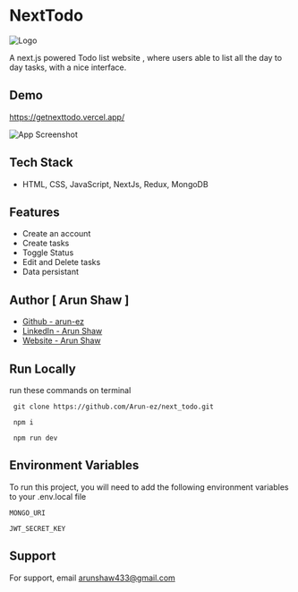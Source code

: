 
# NextTodo

![Logo](https://www.iconsdb.com/icons/preview/white/infinity-xl.png)

A next.js powered Todo list website , where users able to list all the day to day tasks, with a nice interface.


## Demo

https://getnexttodo.vercel.app/

![App Screenshot](https://arunshaw.vercel.app/static/media/nexttodo_4.7b7f4755dc70cbdfe96e.png)
## Tech Stack

- HTML, CSS, JavaScript, NextJs, Redux, MongoDB


## Features

- Create an account
- Create tasks
- Toggle Status
- Edit and Delete tasks
- Data persistant



## Author [ Arun Shaw ]
- [Github - arun-ez](https://github.com/Arun-ez)
- [LinkedIn - Arun Shaw](https://www.linkedin.com/in/arun-shaw-60ba64240/)
- [Website - Arun Shaw](https://arunshaw.vercel.app/)



## Run Locally

run these commands on terminal

```  git clone https://github.com/Arun-ez/next_todo.git   ```

```  npm i  ```

```  npm run dev  ```



## Environment Variables

To run this project, you will need to add the following environment variables to your .env.local file

`MONGO_URI`

`JWT_SECRET_KEY`


## Support

For support, email arunshaw433@gmail.com

